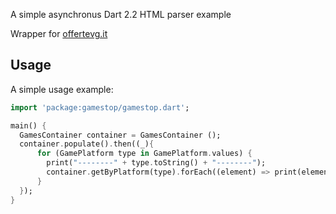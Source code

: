 A simple asynchronus Dart 2.2 HTML parser example 

Wrapper for [offertevg.it](https://offertevg.it/gspo.php)

## Usage

A simple usage example:

```dart
import 'package:gamestop/gamestop.dart';

main() {
  GamesContainer container = GamesContainer ();
  container.populate().then((_){
      for (GamePlatform type in GamePlatform.values) {
        print("--------" + type.toString() + "--------");
        container.getByPlatform(type).forEach((element) => print(element.title));
      }
  });
}
```
